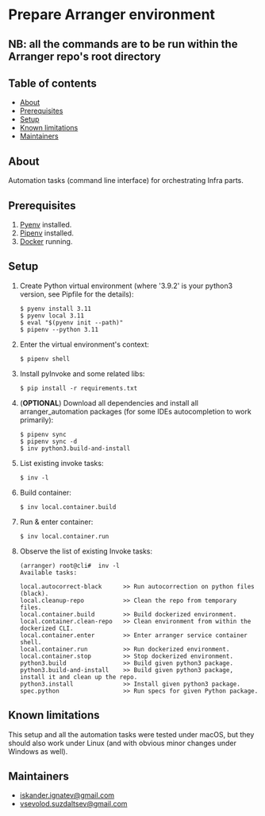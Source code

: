 # Prepare Arranger environment

## NB: all the commands are to be run within the Arranger repo's root directory

## Table of contents

* [About](#about)
* [Prerequisites](#prerequisites)
* [Setup](#setup)
* [Known limitations](#known-limitations)
* [Maintainers](#maintainers)

## About <div id='about'/>

Automation tasks (command line interface) for orchestrating Infra parts.

## Prerequisites <div id='prerequisites'/>

1. [Pyenv](https://github.com/pyenv/pyenv) installed.
2. [Pipenv](https://pypi.org/project/pipenv/) installed.
3. [Docker](https://www.docker.com) running.

## Setup <div id='setup'/>

1. Create Python virtual environment (where '3.9.2' is your python3 version, see Pipfile for the details):

   ```shell
   $ pyenv install 3.11
   $ pyenv local 3.11
   $ eval "$(pyenv init --path)"
   $ pipenv --python 3.11
   ```

2. Enter the virtual environment's context:

   ```shell
   $ pipenv shell
   ```

3. Install pyInvoke and some related libs:

   ```shell
   $ pip install -r requirements.txt
   ```

4. (**OPTIONAL**) Download all dependencies and install all arranger_automation packages (for some IDEs autocompletion
   to
   work
   primarily):

   ```shell
   $ pipenv sync
   $ pipenv sync -d
   $ inv python3.build-and-install
   ```

5. List existing invoke tasks:

   ```shell
   $ inv -l
   ```

6. Build container:

   ```shell
   $ inv local.container.build
   ```

7. Run & enter container:

   ```shell
   $ inv local.container.run
   ```
8. Observe the list of existing Invoke tasks:

   ```shell
   (arranger) root@cli#  inv -l
   Available tasks:

   local.autocorrect-black      >> Run autocorrection on python files (black).
   local.cleanup-repo           >> Clean the repo from temporary files.
   local.container.build        >> Build dockerized environment.
   local.container.clean-repo   >> Clean environment from within the dockerized CLI.
   local.container.enter        >> Enter arranger service container shell.
   local.container.run          >> Run dockerized environment.
   local.container.stop         >> Stop dockerized environment.
   python3.build                >> Build given python3 package.
   python3.build-and-install    >> Build given python3 package, install it and clean up the repo.
   python3.install              >> Install given python3 package.
   spec.python                  >> Run specs for given Python package.
   ```

## Known limitations <div id='known-limitations'/>

This setup and all the automation tasks were tested under macOS, but they should also work under Linux (and with obvious
minor changes under Windows as well).

## Maintainers <div id='maintainers'/>

* [iskander.ignatev@gmail.com](mailto:iskander.ignatev@gmail.com?subject=prepare-)
* [vsevolod.suzdaltsev@gmail.com](mailto:vsevolod.suzdaltsev@gmail.com?subject=prepare-)
